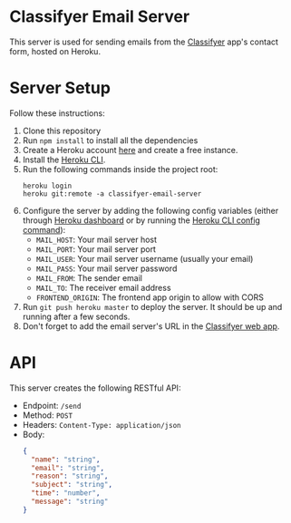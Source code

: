 # Classifyer Email Server

This server is used for sending emails from the [Classifyer](https://classifyer.app) app's contact form, hosted on Heroku.

# Server Setup

Follow these instructions:

  1. Clone this repository
  2. Run `npm install` to install all the dependencies
  3. Create a Heroku account [here](https://signup.heroku.com/) and create a free instance.
  4. Install the [Heroku CLI](https://devcenter.heroku.com/articles/heroku-command-line).
  5. Run the following commands inside the project root:
      ```
      heroku login
      heroku git:remote -a classifyer-email-server
      ```
  6. Configure the server by adding the following config variables (either through [Heroku dashboard](https://devcenter.heroku.com/articles/config-vars#using-the-heroku-dashboard) or by running the [Heroku CLI config command](https://devcenter.heroku.com/articles/config-vars#using-the-heroku-cli)):  
      - `MAIL_HOST`: Your mail server host
      - `MAIL_PORT`: Your mail server port
      - `MAIL_USER`: Your mail server username (usually your email)
      - `MAIL_PASS`: Your mail server password
      - `MAIL_FROM`: The sender email
      - `MAIL_TO`: The receiver email address
      - `FRONTEND_ORIGIN`: The frontend app origin to allow with CORS
  7. Run `git push heroku master` to deploy the server. It should be up and running after a few seconds.
  8. Don't forget to add the email server's URL in the [Classifyer web app](https://github.com/classifyer/classifyer-web).

# API

This server creates the following RESTful API:
  - Endpoint: `/send`
  - Method: `POST`
  - Headers: `Content-Type: application/json`
  - Body:
      ```json
      {
        "name": "string",
        "email": "string",
        "reason": "string",
        "subject": "string",
        "time": "number",
        "message": "string"
      }
      ```
